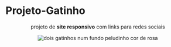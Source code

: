 # Projeto-Gatinho
<p align="center">projeto de <b>site responsivo</b> com links para redes sociais<p>
<div align="center">
<img src="https://external-content.duckduckgo.com/iu/?u=https%3A%2F%2Ftse3.explicit.bing.net%2Fth%3Fid%3DOIP.L-Ml5tx6vQmdkQFz4QoI2wHaEK%26pid%3DApi&f=1" alt="dois gatinhos num fundo peludinho cor de rosa">
</div>
